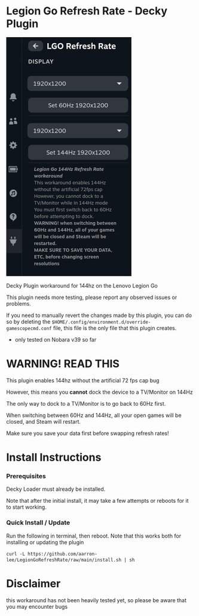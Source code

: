 # Legion Go Refresh Rate - Decky Plugin

![plugin picture](./images/app-picture.png)

Decky Plugin workaround for 144hz on the Lenovo Legion Go

This plugin needs more testing, please report any observed issues or problems.

If you need to manually revert the changes made by this plugin, you can do so by deleting the `$HOME/.config/environment.d/override-gamescopecmd.conf` file, this file is the only file that this plugin creates.

- only tested on Nobara v39 so far

# WARNING! READ THIS

This plugin enables 144hz without the artificial 72 fps cap bug

However, this means you **cannot** dock the device to a TV/Monitor on 144Hz

The only way to dock to a TV/Monitor is to go back to 60Hz first.

When switching between 60Hz and 144Hz, all your open games will be closed, and Steam will restart.

Make sure you save your data first before swapping refresh rates!

# Install Instructions

### Prerequisites

Decky Loader must already be installed.

Note that after the initial install, it may take a few attempts or reboots for it to start working.

### Quick Install / Update

Run the following in terminal, then reboot. Note that this works both for installing or updating the plugin

```
curl -L https://github.com/aarron-lee/LegionGoRefreshRate/raw/main/install.sh | sh
```

# Disclaimer

this workaround has not been heavily tested yet, so please be aware that you may encounter bugs
